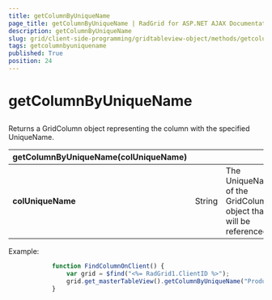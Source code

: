 ```yaml
---
title: getColumnByUniqueName
page_title: getColumnByUniqueName | RadGrid for ASP.NET AJAX Documentation
description: getColumnByUniqueName
slug: grid/client-side-programming/gridtableview-object/methods/getcolumnbyuniquename
tags: getcolumnbyuniquename
published: True
position: 24
---
```


# getColumnByUniqueName



## 

Returns a GridColumn object representing the column with the specified UniqueName.


|  **getColumnByUniqueName(colUniqueName)**  |  |  |
| ------ | ------ | ------ |
| **colUniqueName** |String|The UniqueName of the GridColumn object that will be referenced.|

Example:

````JavaScript
	        function FindColumnOnClient() {
	            var grid = $find("<%= RadGrid1.ClientID %>");
	            grid.get_masterTableView().getColumnByUniqueName("ProductName");
	        } 
````


